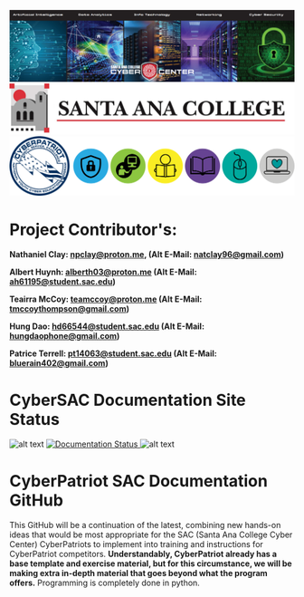 ![Banner](https://raw.githubusercontent.com/natt96z/cybersac/main/docs/img/SACCyberCenter.PNG)
![Banner](https://github.com/natt96z/cybersac/blob/main/docs/logos/Reasearch_1.jpg) 
![Banner](https://github.com/natt96z/cybersac/blob/main/docs/logos/2023CPalllasasacogos.png)



**Project Contributor's:**
======================================
__Nathaniel Clay: npclay@proton.me, (Alt E-Mail: natclay96@gmail.com)__

__Albert Huynh: alberth03@proton.me (Alt E-Mail: ah61195@student.sac.edu)__

__Teairra McCoy: teamccoy@proton.me (Alt E-Mail: tmccoythompson@gmail.com)__

__Hung Dao: hd66544@student.sac.edu (Alt E-Mail: hungdaophone@gmail.com)__

__Patrice Terrell: pt14063@student.sac.edu (Alt E-Mail: bluerain402@gmail.com)__

**CyberSAC Documentation Site Status**
===================================
![alt text](https://img.shields.io/badge/Status-Active-red)
<a href='https://cybersac.readthedocs.io/en/latest/?badge=latest'>
    <img src='https://readthedocs.org/projects/cybersac/badge/?version=latest' alt='Documentation Status' />
</a>
![alt text](https://img.shields.io/badge/College-Santa%20Ana%20College-brightgreen)

CyberPatriot SAC Documentation GitHub
=======================================
This GitHub will be a continuation of the latest, combining new hands-on ideas that would be most appropriate for the SAC (Santa Ana College Cyber Center) CyberPatriots to implement into training and instructions for CyberPatriot competitors. **Understandably, CyberPatriot already has a base template and exercise material, but for this circumstance, we will be making extra in-depth material that goes beyond what the program offers.** Programming is completely done in python.

